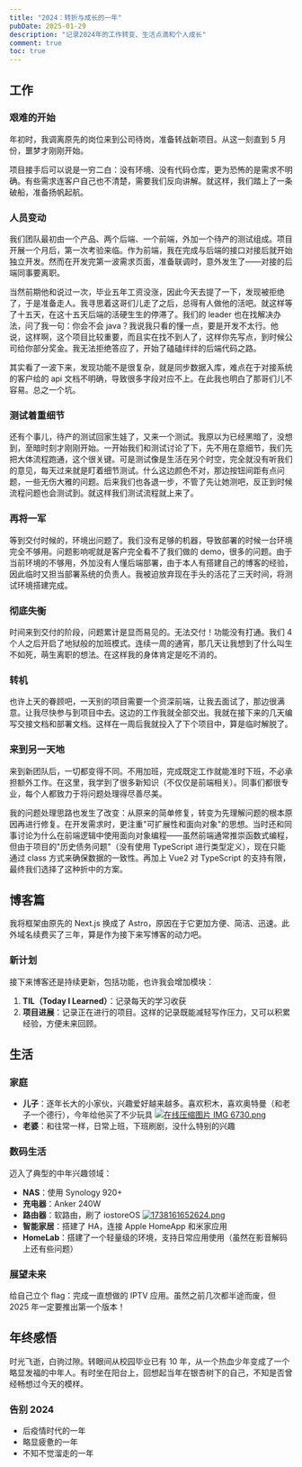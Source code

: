 ```yaml
---
title: "2024：转折与成长的一年"
pubDate: 2025-01-29
description: "记录2024年的工作转变、生活点滴和个人成长"
comment: true
toc: true
---
```


## 工作

### 艰难的开始

年初时，我调离原先的岗位来到公司待岗，准备转战新项目。从这一刻直到 5 月份，噩梦才刚刚开始。

项目接手后可以说是一穷二白：没有环境、没有代码仓库，更为恐怖的是需求不明确。有些需求连客户自己也不清楚，需要我们反向讲解。就这样，我们踏上了一条破船，准备扬帆起航。

### 人员变动

我们团队最初由一个产品、两个后端、一个前端，外加一个待产的测试组成。项目开展一个月后，第一次考验来临。作为前端，我在完成与后端的接口对接后就开始独立开发。然而在开发完第一波需求页面，准备联调时，意外发生了——对接的后端同事要离职。

当然前期他和说过一次，毕业五年工资没涨，因此今天去提了一下，发现被拒绝了，于是准备走人。我寻思着这哥们儿走了之后，总得有人做他的活吧。就这样等了十五天，在这十五天后端的活硬生生的停滞了。我们的 leader 也在找解决办法，问了我一句：你会不会 java？我说我只看的懂一点，要是开发不太行。他说，这样啊，这个项目比较重要，而且实在找不到人了，这样你先写点，到时候公司给你部分奖金。我无法拒绝答应了，开始了磕磕绊绊的后端代码之路。

其实看了一波下来，发现功能不是很复杂，就是同步数据入库，难点在于对接系统的客户给的 api 文档不明确，导致很多字段对应不上。在此我也明白了那哥们儿不容易。总之一个坑。

### 测试着重细节

还有个事儿，待产的测试回家生娃了，又来一个测试。我原以为已经黑暗了，没想到，至暗时刻才刚刚开始。一开始我们和测试讨论了下，先不用在意细节，我们先把大体流程跑通，这个很关键。可是测试像是生活在另个时空，完全就没有听我们的意见，每天过来就是盯着细节测试。什么这边颜色不对，那边按钮间距有点问题，一些无伤大雅的问题。后来我们也各退一步，不管了先让她测吧，反正到时候流程问题也会测试到。就这样我们测试流程就上来了。

### 再将一军

等到交付时候的，环境出问题了。我们没有足够的机器，导致部署的时候一台环境完全不够用。问题影响呢就是客户完全看不了我们做的 demo，很多的问题。由于当前环境的不够用，外加没有人懂后端部署，由于本人有搭建自己的博客的经验，因此临时又担当部署系统的负责人。我被迫放弃现在手头的活花了三天时间，将测试环境搭建完成。

### 彻底失衡

时间来到交付的阶段，问题累计是显而易见的。无法交付！功能没有打通。我们 4 个人之后开启了地狱般的加班模式。连续一周的通宵，那几天让我想到了什么叫生不如死，萌生离职的想法。在这样我的身体肯定是吃不消的。

### 转机

也许上天的眷顾吧，一天别的项目需要一个资深前端，让我去面试了，那边很满意。让我尽快参与到项目中去。这边的工作我就全部交出。我就在接下来的几天编写交接文档和部署文档。这样在一周后我就投入了下个项目中，算是临时解脱了。

### 来到另一天地

来到新团队后，一切都变得不同。不用加班，完成既定工作就能准时下班，不必承担额外工作。在这里，我学到了很多新知识（不仅仅是前端相关）。同事们都很专业，每个人都致力于将问题处理得尽善尽美。

我的问题处理思路也发生了改变：从原来的简单修复，转变为先理解问题的根本原因再进行修复。在开发需求时，更注重"可扩展性和面向对象"的思想。当时还和同事讨论为什么在前端逻辑中使用面向对象编程——虽然前端通常推崇函数式编程，但由于项目的"历史债务问题"（没有使用 TypeScript 进行类型定义），现在只能通过 class 方式来确保数据的一致性。再加上 Vue2 对 TypeScript 的支持有限，最终我们选择了这种折中的方案。

## 博客篇

我将框架由原先的 Next.js 换成了 Astro，原因在于它更加方便、简洁、迅速。此外域名续费买了三年，算是作为接下来写博客的动力吧。

### 新计划

接下来博客还是持续更新，包括功能，也许我会增加模块：

1. **TIL（Today I Learned）**：记录每天的学习收获
2. **项目进展**：记录正在进行的项目。这样的记录既能减轻写作压力，又可以积累经验，方便未来回顾。

## 生活

### 家庭

- **儿子**：逐年长大的小家伙，兴趣爱好越来越多。喜欢积木，喜欢奥特曼（和老子一个德行），今年给他买了不少玩具
  [![在线压缩图片 IMG 6730.png](https://home.matrixpunk.com:9800/i/2025/01/29/679a3d7fa003f.png)](https://home.matrixpunk.com:9800/i/2025/01/29/679a3d7fa003f.png)
- **老婆**：和往常一样，日常上班，下班刷剧，没什么特别的兴趣

### 数码生活

迈入了典型的中年兴趣领域：

- **NAS**：使用 Synology 920+
- **充电器**：Anker 240W
- **路由器**：软路由，刷了 iostoreOS
  [![1738161652624.png](https://home.matrixpunk.com:9800/i/2025/01/29/679a3df74fe6b.png)](https://home.matrixpunk.com:9800/i/2025/01/29/679a3df74fe6b.png)
- **智能家居**：搭建了 HA，连接 Apple HomeApp 和米家应用
- **HomeLab**：搭建了一个轻量级的环境，支持日常应用使用（虽然在影音解码上还有些问题）

### 展望未来

给自己立个 flag：完成一直想做的 IPTV 应用。虽然之前几次都半途而废，但 2025 年一定要推出第一个版本！

## 年终感悟

时光飞逝，白驹过隙。转眼间从校园毕业已有 10 年，从一个热血少年变成了一个略显发福的中年人。有时坐在阳台上，回想起当年在银杏树下的自己，不知是否曾经畅想过今天的模样。

### 告别 2024

- 后疫情时代的一年
- 略显疲惫的一年
- 不知不觉溜走的一年
